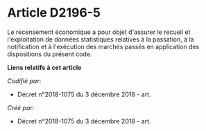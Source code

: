 # Article D2196-5

Le recensement économique a pour objet d'assurer le recueil et l'exploitation de données statistiques relatives à la
passation, à la notification et à l'exécution des marchés passés en application des dispositions du présent code.

**Liens relatifs à cet article**

_Codifié par_:

  - Décret n°2018-1075 du 3 décembre 2018 - art.

_Créé par_:

  - Décret n°2018-1075 du 3 décembre 2018 - art.
